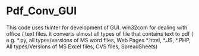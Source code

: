# Pdf_Conv_GUI
This code uses tkinter for development of GUI.
win32com for dealing with office / text files.
it converts almost all types of file that contains text to pdf
( e.g. *.py, all types/versions of MS word files, Web Pages *.html, *.JS, *.PHP, 
       All types/Versions of MS Excel files, CVS files, SpreadSheets)
